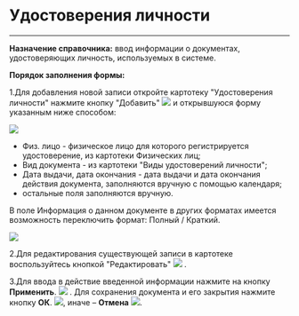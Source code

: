 ﻿#   Удостоверения личности
_ _ _ _

**Назначение справочника:** ввод информации о документах, удостоверяющих личность, используемых в системе.

**Порядок заполнения формы:**

1.Для добавления новой записи откройте картотеку "Удостоверения личности" нажмите кнопку "Добавить" ![](topic:Biz.НСИ.AddFiles.Btn_Add.png)  и открывшуюся форму указанным ниже способом:

![](topic:Biz.НСИ.AddFiles.Screenshot_10397.jpg)

* Физ. лицо - физическое лицо для которого регистрируется удостоверение, из картотеки Физических лиц;
* Вид документа - из картотеки "Виды удостоверений личности";
* Дата выдачи, дата окончания -  дата выдачи и дата окончания действия документа, заполняются вручную с помощью календаря;
* остальные поля заполняются вручную.

В поле Информация о данном документе в других форматах имеется возможность переключить формат: Полный / Краткий.

![](topic:Biz.НСИ.AddFiles.Screenshot_10398.jpg)

2.Для редактирования существующей записи в картотеке воспользуйтесь кнопкой "Редактировать" ![](topic:Biz.НСИ.AddFiles.Btn_Edit.png) .


3.Для ввода в действие введенной информации нажмите на кнопку **Применить**.
![](topic:НСИ.AddFiles.Btn_OK.png) .
Для сохранения документа и его закрытия нажмите кнопку **ОК**.
![](topic:НСИ.AddFiles.Btn_Post.png),
иначе – **Отмена** ![](topic:.НСИ.AddFiles.BtnCloseCancel.png).


